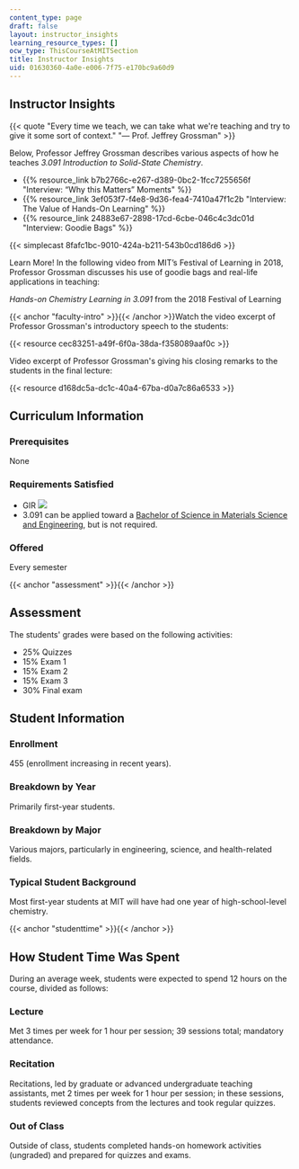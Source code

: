 ```yaml
---
content_type: page
draft: false
layout: instructor_insights
learning_resource_types: []
ocw_type: ThisCourseAtMITSection
title: Instructor Insights
uid: 01630360-4a0e-e006-7f75-e170bc9a60d9
---
```

## Instructor Insights

{{< quote "Every time we teach, we can take what we're teaching and try to give it some sort of context." "— Prof. Jeffrey Grossman" >}}

Below, Professor Jeffrey Grossman describes various aspects of how he teaches _3.091 Introduction to Solid-State Chemistry_.

- {{% resource_link b7b2766c-e267-d389-0bc2-1fcc7255656f "Interview: “Why this Matters” Moments" %}}
- {{% resource_link 3ef053f7-f4e8-9d36-fea4-7410a47f1c2b "Interview: The Value of Hands-On Learning" %}}
- {{% resource_link 24883e67-2898-17cd-6cbe-046c4c3dc01d "Interview: Goodie Bags" %}}

{{< simplecast 8fafc1bc-9010-424a-b211-543b0cd186d6 >}}

Learn More! In the following video from MIT’s Festival of Learning in 2018, Professor Grossman discusses his use of goodie bags and real-life applications in teaching:

_Hands-on Chemistry Learning in 3.091_ from the 2018 Festival of Learning

{{< anchor "faculty-intro" >}}{{< /anchor >}}Watch the video excerpt of Professor Grossman's introductory speech to the students:

{{< resource cec83251-a49f-6f0a-38da-f358089aaf0c >}}

Video excerpt of Professor Grossman's giving his closing remarks to the students in the final lecture:

{{< resource d168dc5a-dc1c-40a4-67ba-d0a7c86a6533 >}}

## Curriculum Information

### Prerequisites

None

### Requirements Satisfied

- GIR ![](/images/educator/icon-question-gir.png)
- 3.091 can be applied toward a [Bachelor of Science in Materials Science and Engineering](http://catalog.mit.edu/degree-charts/materials-science-engineering-course-3/), but is not required.

### Offered

Every semester

{{< anchor "assessment" >}}{{< /anchor >}}

## Assessment

The students' grades were based on the following activities:

- 25% Quizzes
- 15% Exam 1
- 15% Exam 2
- 15% Exam 3
- 30% Final exam

## Student Information

### Enrollment

455 (enrollment increasing in recent years).

### Breakdown by Year

Primarily first-year students.

### Breakdown by Major

Various majors, particularly in engineering, science, and health-related fields.

### Typical Student Background

Most first-year students at MIT will have had one year of high-school-level chemistry.

{{< anchor "studenttime" >}}{{< /anchor >}}

## How Student Time Was Spent

During an average week, students were expected to spend 12 hours on the course, divided as follows:

### Lecture

Met 3 times per week for 1 hour per session; 39 sessions total; mandatory attendance.

### Recitation

Recitations, led by graduate or advanced undergraduate teaching assistants, met 2 times per week for 1 hour per session; in these sessions, students reviewed concepts from the lectures and took regular quizzes.

### Out of Class

Outside of class, students completed hands-on homework activities (ungraded) and prepared for quizzes and exams.